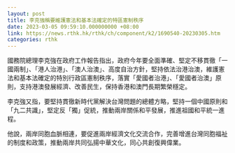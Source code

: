 ```yaml
---
layout: post
title: 李克強稱要維護憲法和基本法確定的特區憲制秩序
date: 2023-03-05 09:59:10.000000000 +08:00
link: https://news.rthk.hk/rthk/ch/component/k2/1690540-20230305.htm
categories: rthk
---
```


國務院總理李克強在政府工作報告指出，政府今年要全面準確、堅定不移貫徹「一國兩制」、「港人治港」、「澳人治澳」、高度自治方針，堅持依法治港治澳，維護憲法和基本法確定的特別行政區憲制秩序，落實「愛國者治港」、「愛國者治澳」原則，支持港澳發展經濟、改善民生，保持香港和澳門長期繁榮穩定。

李克強又指，要堅持貫徹新時代黨解決台灣問題的總體方略，堅持一個中國原則和「九二共識」，堅定反「獨」促統，推動兩岸關係和平發展，推進祖國和平統一進程。

他說，兩岸同胞血脈相連，要促進兩岸經濟文化交流合作，完善增進台灣同胞福祉的制度和政策，推動兩岸共同弘揚中華文化，同心共創復興偉業。
